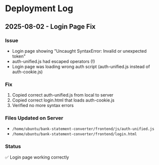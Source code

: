 # Deployment Log

## 2025-08-02 - Login Page Fix

### Issue
- Login page showing "Uncaught SyntaxError: Invalid or unexpected token" 
- auth-unified.js had escaped operators (\!)
- Login page was loading wrong auth script (auth-unified.js instead of auth-cookie.js)

### Fix
1. Copied correct auth-unified.js from local to server
2. Copied correct login.html that loads auth-cookie.js
3. Verified no more syntax errors

### Files Updated on Server
- `/home/ubuntu/bank-statement-converter/frontend/js/auth-unified.js`
- `/home/ubuntu/bank-statement-converter/frontend/login.html`

### Status
✅ Login page working correctly